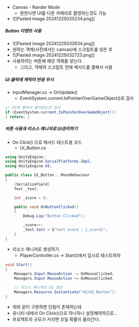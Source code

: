 - Canvas - Rander Mode
	- 원한다면 UI를 다른 카메라로 촬영하는것도 가능
- ![[Pasted image 20241225020234.png]]
##### Button 이벤트 사용
- ![[Pasted image 20241225032634.png]]
- 원하는 객체(사진에서는 canvas)에 스크립트를 넣은 후
- ![[Pasted image 20241225032723.png]]
- 사용하려는 버튼에 해당 객체를 넣는다.
	- 그리고, 객체의 스크립트 안에 메서드를 콜해서 사용
##### UI 클릭에 캐릭터 반응 무시
- InputManager.cs -> OnUpdate()
	- EventSystem.current.IsPointerOverGameObject()로 검사
```cs
// UI에 클릭이 들어갔는지 검사
if (EventSystem.current.IsPointerOverGameObject())
{ return; }
```
##### 버튼 사용과 리소스 매니저로 UI관리하기
- On Click() 으로 메서드 테스트용 코드
	- UI_Button.cs
```cs
using UnityEngine;
using UnityEngine.SocialPlatforms.Impl;
using UnityEngine.UI;

public class UI_Button : MonoBehaviour
{
    [SerializeField]
    Text _text;

    int _score = 0;

    public void OnButtonClicked()
    {
        Debug.Log("Button Clicked");

        _score++;
        _text.text = $"test score : {_score}";
    }
}
```
- 리소스 매니저로 생성하기
	- PlayerController.cs -> Start()에서 임시로 테스트하자
```cs
void Start()
{
    Managers.Input.MouseAction -= OnMouseClicked;
    Managers.Input.MouseAction += OnMouseClicked;

    // 리소스 매니저로 UI 생성
    Managers.Resource.Instantiate("UI/UI_Button");
}
```

- 위와 같이 구현하면 단점이 존재하는데
- 유니티 내에서 On Click()으로 하나하나 설정해야하므로...
- 프로젝트의 규모가 커지면 꼬일 확률이 올라간다.